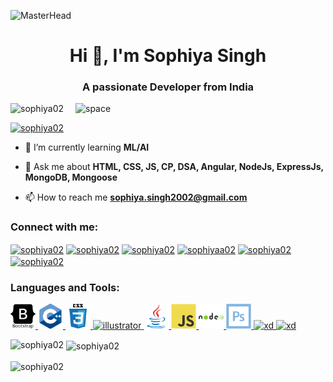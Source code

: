 ![MasterHead](https://cdn.obsidianportal.com/assets/135439/vega-space-banner.jpg)
<h1 align="center">Hi 👋, I'm Sophiya Singh</h1>
<h3 align="center">A passionate Developer from India</h3>
<img align="right" alt="space" width="400"src="https://cdn.dribbble.com/users/1920348/screenshots/4332641/media/d5939be13ea1f3e40add7384af73ea92.gif">
<p align="left"> <img src="https://komarev.com/ghpvc/?username=sophiya02&label=Profile%20views&color=0e75b6&style=flat" alt="sophiya02" /> </p>

<p align="left"> <a href="https://github.com/ryo-ma/github-profile-trophy"><img src="https://github-profile-trophy.vercel.app/?username=sophiya02" alt="sophiya02" /></a> </p>

- 🌱 I’m currently learning **ML/AI**

- 💬 Ask me about **HTML, CSS, JS, CP, DSA, Angular, NodeJs, ExpressJs, MongoDB, Mongoose**

- 📫 How to reach me **sophiya.singh2002@gmail.com**

<h3 align="left">Connect with me:</h3>
<p align="left">
<a href="https://linkedin.com/in/sophiya02" target="blank"><img align="center" src="https://raw.githubusercontent.com/rahuldkjain/github-profile-readme-generator/master/src/images/icons/Social/linked-in-alt.svg" alt="sophiya02" height="30" width="40" /></a>
<a href="https://www.codechef.com/users/sophiya02" target="blank"><img align="center" src="https://cdn.jsdelivr.net/npm/simple-icons@3.1.0/icons/codechef.svg" alt="sophiya02" height="30" width="40" /></a>
<a href="https://www.hackerrank.com/sophiya02" target="blank"><img align="center" src="https://raw.githubusercontent.com/rahuldkjain/github-profile-readme-generator/master/src/images/icons/Social/hackerrank.svg" alt="sophiya02" height="30" width="40" /></a>
<a href="https://codeforces.com/profile/sophiyaa02" target="blank"><img align="center" src="https://raw.githubusercontent.com/rahuldkjain/github-profile-readme-generator/master/src/images/icons/Social/codeforces.svg" alt="sophiyaa02" height="30" width="40" /></a>
<a href="https://www.leetcode.com/sophiya02" target="blank"><img align="center" src="https://raw.githubusercontent.com/rahuldkjain/github-profile-readme-generator/master/src/images/icons/Social/leet-code.svg" alt="sophiya02" height="30" width="40" /></a>
<a href="https://auth.geeksforgeeks.org/user/sophiya02" target="blank"><img align="center" src="https://raw.githubusercontent.com/rahuldkjain/github-profile-readme-generator/master/src/images/icons/Social/geeks-for-geeks.svg" alt="sophiya02" height="30" width="40" /></a>
</p>

<h3 align="left">Languages and Tools:</h3>
<p align="left"> 
  <a href="https://getbootstrap.com" target="_blank" rel="noreferrer"> 
    <img src="https://raw.githubusercontent.com/devicons/devicon/master/icons/bootstrap/bootstrap-plain-wordmark.svg" alt="bootstrap" width="40" height="40"/> </a> 
  <a href="https://www.w3schools.com/cpp/" target="_blank" rel="noreferrer"> <img src="https://raw.githubusercontent.com/devicons/devicon/master/icons/cplusplus/cplusplus-original.svg" alt="cplusplus" width="40" height="40"/> </a> <a href="https://www.w3schools.com/css/" target="_blank" rel="noreferrer"> 
    <img src="https://raw.githubusercontent.com/devicons/devicon/master/icons/css3/css3-original-wordmark.svg" alt="css3" width="40" height="40"/> </a>
  <a href="https://www.adobe.com/in/products/illustrator.html" target="_blank" rel="noreferrer"> 
    <img src="https://www.vectorlogo.zone/logos/adobe_illustrator/adobe_illustrator-icon.svg" alt="illustrator" width="40" height="40"/> </a>
  <a href="https://www.java.com" target="_blank" rel="noreferrer"> 
    <img src="https://raw.githubusercontent.com/devicons/devicon/master/icons/java/java-original.svg" alt="java" width="40" height="40"/> </a> 
  <a href="https://developer.mozilla.org/en-US/docs/Web/JavaScript" target="_blank" rel="noreferrer"> 
    <img src="https://raw.githubusercontent.com/devicons/devicon/master/icons/javascript/javascript-original.svg" alt="javascript" width="40" height="40"/> </a> 
  <a href="https://nodejs.org" target="_blank" rel="noreferrer"> 
    <img src="https://raw.githubusercontent.com/devicons/devicon/master/icons/nodejs/nodejs-original-wordmark.svg" alt="nodejs" width="40" height="40"/> </a> 
  <a href="https://www.photoshop.com/en" target="_blank" rel="noreferrer"> 
    <img src="https://raw.githubusercontent.com/devicons/devicon/master/icons/photoshop/photoshop-line.svg" alt="photoshop" width="40" height="40"/> </a> 
   
  <a href="https://www.adobe.com/products/xd.html" target="_blank" rel="noreferrer"> 
    <img src="https://cdn.worldvectorlogo.com/logos/adobe-xd.svg" alt="xd" width="40" height="40"/> </a>
  <a href="[https://www.adobe.com/products/xd.html](https://angular.io/)" target="_blank" rel="noreferrer"> 
    <img src="[https://cdn.worldvectorlogo.com/logos/adobe-xd.svg](https://angular.io/assets/images/logos/angular/angular.png)" alt="xd" width="40" height="40"/> </a>
</p>

<p><img align="left" src="https://github-readme-stats.vercel.app/api/top-langs?username=sophiya02&show_icons=true&locale=en&layout=compact" alt="sophiya02" /></p>

<p>&nbsp;<img align="center" src="https://github-readme-stats.vercel.app/api?username=sophiya02&show_icons=true&locale=en" alt="sophiya02" /></p>

<p><img align="center" src="https://github-readme-streak-stats.herokuapp.com/?user=sophiya02&" alt="sophiya02" /></p>
